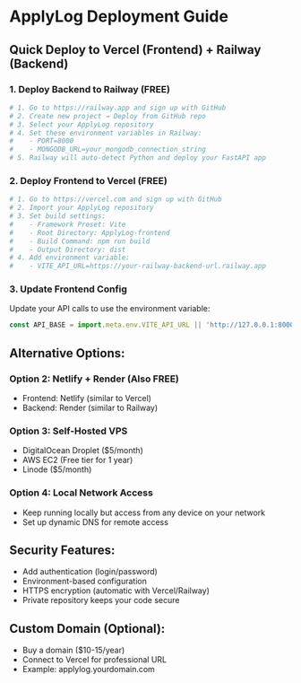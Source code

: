 # ApplyLog Deployment Guide

## Quick Deploy to Vercel (Frontend) + Railway (Backend)

### 1. Deploy Backend to Railway (FREE)
```bash
# 1. Go to https://railway.app and sign up with GitHub
# 2. Create new project → Deploy from GitHub repo
# 3. Select your ApplyLog repository
# 4. Set these environment variables in Railway:
#    - PORT=8000
#    - MONGODB_URL=your_mongodb_connection_string
# 5. Railway will auto-detect Python and deploy your FastAPI app
```

### 2. Deploy Frontend to Vercel (FREE)
```bash
# 1. Go to https://vercel.com and sign up with GitHub
# 2. Import your ApplyLog repository
# 3. Set build settings:
#    - Framework Preset: Vite
#    - Root Directory: ApplyLog-frontend
#    - Build Command: npm run build
#    - Output Directory: dist
# 4. Add environment variable:
#    - VITE_API_URL=https://your-railway-backend-url.railway.app
```

### 3. Update Frontend Config
Update your API calls to use the environment variable:
```javascript
const API_BASE = import.meta.env.VITE_API_URL || 'http://127.0.0.1:8000';
```

## Alternative Options:

### Option 2: Netlify + Render (Also FREE)
- Frontend: Netlify (similar to Vercel)
- Backend: Render (similar to Railway)

### Option 3: Self-Hosted VPS
- DigitalOcean Droplet ($5/month)
- AWS EC2 (Free tier for 1 year)
- Linode ($5/month)

### Option 4: Local Network Access
- Keep running locally but access from any device on your network
- Set up dynamic DNS for remote access

## Security Features:
- Add authentication (login/password)
- Environment-based configuration
- HTTPS encryption (automatic with Vercel/Railway)
- Private repository keeps your code secure

## Custom Domain (Optional):
- Buy a domain ($10-15/year)
- Connect to Vercel for professional URL
- Example: applylog.yourdomain.com
